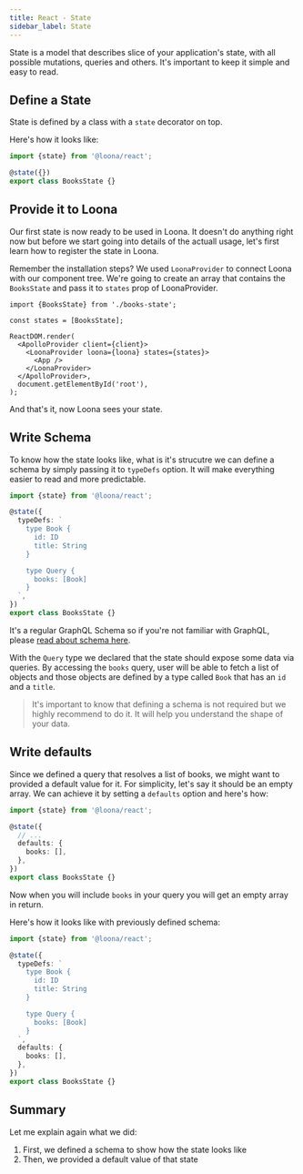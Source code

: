 ```yaml
---
title: React - State
sidebar_label: State
---
```


State is a model that describes slice of your application's state, with all possible mutations, queries and others. It's important to keep it simple and easy to read.

## Define a State

State is defined by a class with a `state` decorator on top.

Here's how it looks like:

```typescript
import {state} from '@loona/react';

@state({})
export class BooksState {}
```

## Provide it to Loona

Our first state is now ready to be used in Loona. It doesn't do anything right now but before we start going into details of the actuall usage, let's first learn how to register the state in Loona.

Remember the installation steps? We used `LoonaProvider` to connect Loona with our component tree. We're going to create an array that contains the `BooksState` and pass it to `states` prop of LoonaProvider.

```tsx
import {BooksState} from './books-state';

const states = [BooksState];

ReactDOM.render(
  <ApolloProvider client={client}>
    <LoonaProvider loona={loona} states={states}>
      <App />
    </LoonaProvider>
  </ApolloProvider>,
  document.getElementById('root'),
);
```

And that's it, now Loona sees your state.

## Write Schema

To know how the state looks like, what is it's strucutre we can define a schema by simply passing it to `typeDefs` option. It will make everything easier to read and more predictable.

```typescript
import {state} from '@loona/react';

@state({
  typeDefs: `
    type Book {
      id: ID
      title: String
    }

    type Query {
      books: [Book]
    }
  `,
})
export class BooksState {}
```

It's a regular GraphQL Schema so if you're not familiar with GraphQL, please [read about schema here](http://graphql.github.io/learn/schema/).

With the `Query` type we declared that the state should expose some data via queries. By accessing the `books` query, user will be able to fetch a list of objects and those objects are defined by a type called `Book` that has an `id` and a `title`.

> It's important to know that defining a schema is not required but we highly recommend to do it. It will help you understand the shape of your data.

## Write defaults

Since we defined a query that resolves a list of books, we might want to provided a default value for it. For simplicity, let's say it should be an empty array. We can achieve it by setting a `defaults` option and here's how:

```typescript
import {state} from '@loona/react';

@state({
  // ...
  defaults: {
    books: [],
  },
})
export class BooksState {}
```

Now when you will include `books` in your query you will get an empty array in return.

Here's how it looks like with previously defined schema:

```typescript
import {state} from '@loona/react';

@state({
  typeDefs: `
    type Book {
      id: ID
      title: String
    }

    type Query {
      books: [Book]
    }
  `,
  defaults: {
    books: [],
  },
})
export class BooksState {}
```

## Summary

Let me explain again what we did:

1. First, we defined a schema to show how the state looks like
2. Then, we provided a default value of that state
